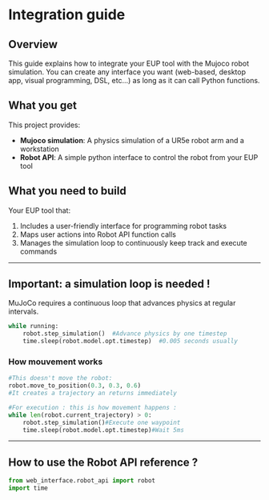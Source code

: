 # Integration guide 

## Overview

This guide explains how to integrate your EUP tool with the Mujoco robot simulation. 
You can create any interface you want (web-based, desktop app, visual programming, DSL, etc...) as long as it can call Python functions.

## What you get
This project provides:
- **Mujoco simulation**: A physics simulation of a UR5e robot arm and a workstation
- **Robot API**: A simple python interface to control the robot from your EUP tool 

## What you need to build
Your EUP tool that:
1) Includes a user-friendly interface for programming robot tasks
2) Maps user actions into Robot API function calls
3) Manages the simulation loop to continuously keep track and execute commands
---

## Important: a simulation loop is needed !

MuJoCo requires a continuous loop that advances physics at regular intervals. 

```python
while running:
    robot.step_simulation()  #Advance physics by one timestep
    time.sleep(robot.model.opt.timestep)  #0.005 seconds usually
```

### How mouvement works

```python
#This doesn't move the robot:
robot.move_to_position(0.3, 0.3, 0.6)
#It creates a trajectory an returns immediately

#For execution : this is how movement happens :
while len(robot.current_trajectory) > 0:
    robot.step_simulation()#Execute one waypoint
    time.sleep(robot.model.opt.timestep)#Wait 5ms
```
---

## How to use the Robot API reference ?

```python
from web_interface.robot_api import robot
import time
```

